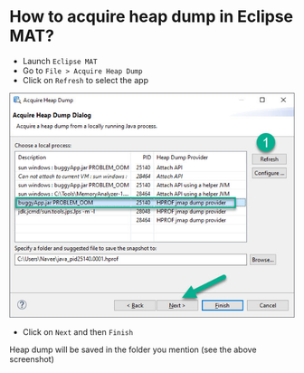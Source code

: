 # How to acquire heap dump in Eclipse MAT?

- Launch `Eclipse MAT`
- Go to `File > Acquire Heap Dump`
- Click on `Refresh` to select the app

![](./images/QAInsights-0140.jpg)

- Click on `Next` and then `Finish`

Heap dump will be saved in the folder you mention (see the above screenshot)

